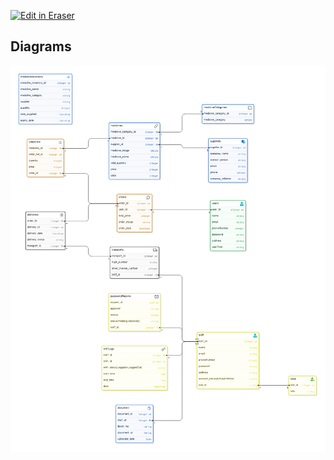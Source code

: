 <p><a target="_blank" href="https://app.eraser.io/workspace/brDc2T09uxy58tTJjlML" id="edit-in-eraser-github-link"><img alt="Edit in Eraser" src="https://firebasestorage.googleapis.com/v0/b/second-petal-295822.appspot.com/o/images%2Fgithub%2FOpen%20in%20Eraser.svg?alt=media&amp;token=968381c8-a7e7-472a-8ed6-4a6626da5501"></a></p>




<!-- eraser-additional-content -->
## Diagrams
<!-- eraser-additional-files -->
<a href="/app/README-entity-relationship-1.eraserdiagram" data-element-id="u44ydxbVc_D-iNDPX-Fca"><img src="/.eraser/brDc2T09uxy58tTJjlML___d60JyG8IgPXfKydjGN2DGnQzwuC2___---diagram----b2062f551851d9a85f14ffa0d846c719.png" alt="" data-element-id="u44ydxbVc_D-iNDPX-Fca" /></a>
<!-- end-eraser-additional-files -->
<!-- end-eraser-additional-content -->
<!--- Eraser file: https://app.eraser.io/workspace/brDc2T09uxy58tTJjlML --->